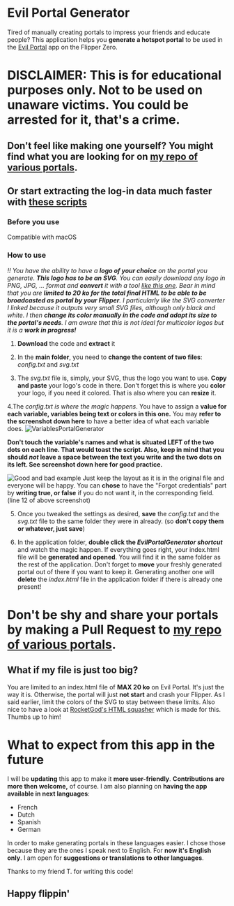 # Evil Portal Generator

Tired of manually creating portals to impress your friends and educate people?
This application helps you **generate a hotspot portal** to be used in the [Evil Portal](https://github.com/bigbrodude6119/flipper-zero-evil-portal) app on the Flipper Zero.

# DISCLAIMER: This is for educational purposes only. Not to be used on unaware victims. You could be arrested for it, that's a crime.

## Don't feel like making one yourself? You might find what you are looking for on [my repo of various portals](https://github.com/FlippieHacks/FlipperZeroEuropeanPortals/tree/main).
## Or start extracting the log-in data much faster with [these scripts](https://github.com/FlippieHacks/EvilPortalLogsExtractor) 


### Before you use
Compatible with macOS

### How to use
*!! You have the ability to have a **logo of your choice** on the portal you generate. **This logo has to be an SVG**. You can easily download any logo in PNG, JPG, ... format and **convert** it with a tool [like this one](https://image.online-convert.com/convert-to-svg). Bear in mind that you are **limited to 20 ko for the total final HTML to be able to be broadcasted as portal by your Flipper**. I particularly like the SVG converter I linked because it outputs very small SVG files, although only black and white. I then **change its color manually in the code and adapt its size to the portal's needs**. I am aware that this is not ideal for multicolor logos but it is a **work in progress!***
1. **Download** the code and **extract** it

   
2. In the **main folder**, you need to **change the content of two files**: *config.txt* and *svg.txt*

3. The *svg.txt* file is, simply, your SVG, thus the logo you want to use. **Copy and paste** your logo's code in there. Don't forget this is where you **color** your logo, if you need it colored. That is also where you can **resize** it.

4.The *config.txt is where the magic happens*. You have to assign a **value for each variable, variables being text or colors in this one.**
You may **refer to the screenshot down here** to have a better idea of what each variable does.
![VariablesPortalGenerator](https://zupimages.net/up/23/32/vx19.png)

**Don't touch the variable's names and what is situated LEFT of the two dots on each line. That would toast the script. Also, keep in mind that you should *not* leave a space between the text you write and the two dots on its left. See screenshot down here for good practice.**

![Good and bad example](https://zupimages.net/up/23/32/87r8.png)
Just keep the layout as it is in the original file and everyone will be happy.
You can **chose** to have the "Forgot credentials" part by **writing true, or false** if you do not want it, in the corresponding field. (line 12 of above screenshot)

5. Once you tweaked the settings as desired, **save** the *config.txt* and the *svg.txt* file to the same folder they were in already. (so **don't copy them or whatever, just save**)
   
6. In the application folder, **double click the *EvilPortalGenerator shortcut*** and watch the magic happen. If everything goes right, your index.html file will be **generated and opened**. You will find it in the same folder as the rest of the application.
Don't forget to **move** your freshly generated portal out of there if you want to keep it. Generating another one will **delete** the *index.html* file in the application folder if there is already one present!

# Don't be shy and share your portals by making a Pull Request to [my repo of various portals](https://github.com/FlippieHacks/FlipperZeroEuropeanPortals/tree/main).

## What if my file is just too big?
You are limited to an index.html file of **MAX 20 ko** on Evil Portal. It's just the way it is. Otherwise, the portal will just **not start** and crash your Flipper.
As I said earlier, limit the colors of the SVG to stay between these limits.
Also nice to have a look at [RocketGod's HTML squasher](https://github.com/RocketGod-git/evilportal-htmlsquash) which is made for this. Thumbs up to him!

# What to expect from this app in the future
I will be **updating** this app to make it **more user-friendly**. **Contributions are more then welcome,** of course. 
I am also planning on **having the app available in next languages**:
- French
- Dutch
- Spanish
- German
  
In order to make generating portals in these languages easier. I chose those because they are the ones I speak next to English.
For **now it's English only**. I am open for **suggestions or translations to other languages**.

Thanks to my friend T. for writing this code!

## Happy flippin'

